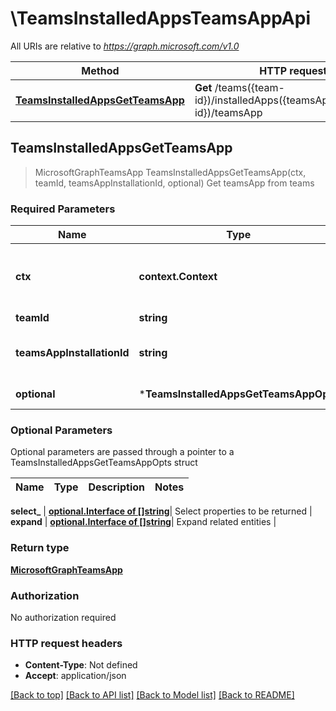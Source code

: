 # \TeamsInstalledAppsTeamsAppApi

All URIs are relative to *https://graph.microsoft.com/v1.0*

Method | HTTP request | Description
------------- | ------------- | -------------
[**TeamsInstalledAppsGetTeamsApp**](TeamsInstalledAppsTeamsAppApi.md#TeamsInstalledAppsGetTeamsApp) | **Get** /teams({team-id})/installedApps({teamsAppInstallation-id})/teamsApp | Get teamsApp from teams



## TeamsInstalledAppsGetTeamsApp

> MicrosoftGraphTeamsApp TeamsInstalledAppsGetTeamsApp(ctx, teamId, teamsAppInstallationId, optional)
Get teamsApp from teams

### Required Parameters


Name | Type | Description  | Notes
------------- | ------------- | ------------- | -------------
**ctx** | **context.Context** | context for authentication, logging, cancellation, deadlines, tracing, etc.
**teamId** | **string**| key: team-id of team | 
**teamsAppInstallationId** | **string**| key: teamsAppInstallation-id of teamsAppInstallation | 
 **optional** | ***TeamsInstalledAppsGetTeamsAppOpts** | optional parameters | nil if no parameters

### Optional Parameters

Optional parameters are passed through a pointer to a TeamsInstalledAppsGetTeamsAppOpts struct


Name | Type | Description  | Notes
------------- | ------------- | ------------- | -------------


 **select_** | [**optional.Interface of []string**](string.md)| Select properties to be returned | 
 **expand** | [**optional.Interface of []string**](string.md)| Expand related entities | 

### Return type

[**MicrosoftGraphTeamsApp**](microsoft.graph.teamsApp.md)

### Authorization

No authorization required

### HTTP request headers

- **Content-Type**: Not defined
- **Accept**: application/json

[[Back to top]](#) [[Back to API list]](../README.md#documentation-for-api-endpoints)
[[Back to Model list]](../README.md#documentation-for-models)
[[Back to README]](../README.md)

